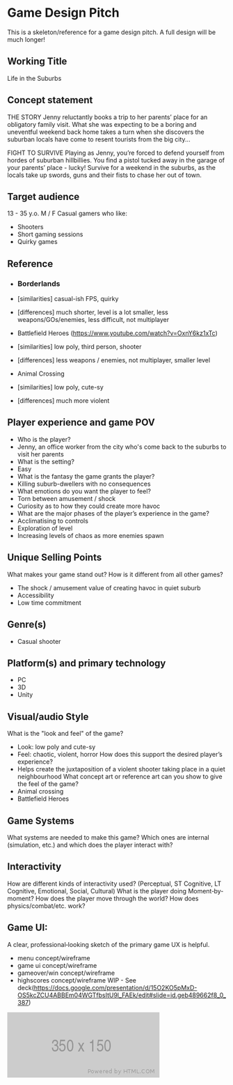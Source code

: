 # Game Design Pitch
This is a skeleton/reference for a game design pitch. A full design will be much longer!   

## Working Title
Life in the Suburbs

## Concept statement  

THE STORY
Jenny reluctantly books a trip to her parents’ place for an obligatory family visit. 
What she was expecting to be a boring and uneventful weekend back home takes a turn when she discovers the suburban locals have come to resent tourists from the big city...

FIGHT TO SURVIVE
Playing as Jenny, you’re forced to defend yourself from hordes of suburban hillbillies. You find a pistol tucked away in the garage of your parents’ place - lucky! 
Survive for a weekend in the suburbs, as the locals take up swords, guns and their fists to chase her out of town.


## Target audience  
13 - 35 y.o.
M / F
Casual gamers who like:
- Shooters
- Short gaming sessions
- Quirky games

## Reference
- ### Borderlands 
-   [similarities] casual-ish FPS, quirky
-   [differences] much shorter, level is a lot smaller, less weapons/GOs/enemies, less difficult, not multiplayer

- Battlefield Heroes (https://www.youtube.com/watch?v=OxnY6kz1xTc)
-   [similarities] low poly, third person, shooter
-   [differences] less weapons / enemies, not multiplayer, smaller level 

- Animal Crossing
-   [similarities] low poly, cute-sy
-   [differences] much more violent

## Player experience and game POV 

- Who is the player? 
-   Jenny, an office worker from the city who's come back to the suburbs to visit her parents
- What is the setting? 
-   Easy
- What is the fantasy the game grants the player? 
-   Killing suburb-dwellers with no consequences
- What emotions do you want the player to feel? 
-   Torn between amusement / shock
-   Curiosity as to how they could create more havoc
- What are the major phases of the player’s experience in the game?  
-   Acclimatising to controls
-   Exploration of level
-   Increasing levels of chaos as more enemies spawn


## Unique Selling Points
What makes your game stand out? How is it different from all other games? 
- The shock / amusement value of creating havoc in quiet suburb
- Accessibility
- Low time commitment

## Genre(s) 
- Casual shooter

## Platform(s) and primary technology 
-   PC
-   3D
-   Unity

## Visual/audio Style 
What is the "look and feel" of the game? 
- Look: low poly and cute-sy
- Feel: chaotic, violent, horror
How does this support the desired player’s experience? 
- Helps create the juxtaposition of a violent shooter taking place in a quiet neighbourhood
What concept art or reference art can you show to give the feel of the game? 
- Animal crossing
- Battlefield Heroes

## Game Systems
What systems are needed to make this game? Which ones are internal (simulation, etc.) and which does the player interact with? 

## Interactivity
How are different kinds of interactivity used? (Perceptual, ST Cognitive, LT Cognitive, Emotional, Social, Cultural) What is the player doing Moment‐by‐moment? How does the player move through the world?  How does physics/combat/etc. work? 

## Game UI:
A clear, professional‐looking sketch of the primary game UX is helpful. 
- menu concept/wireframe
- game ui concept/wireframe
- gameover/win concept/wireframe
- highscores concept/wireframe
WIP - See deck(https://docs.google.com/presentation/d/15O2KO5pMxD-OS5kcZCU4ABBEm04WGTfbsItU9l_FAEk/edit#slide=id.geb489662f8_0_387)

![alt text](./images/350x150.png "Logo Title Text 1")

